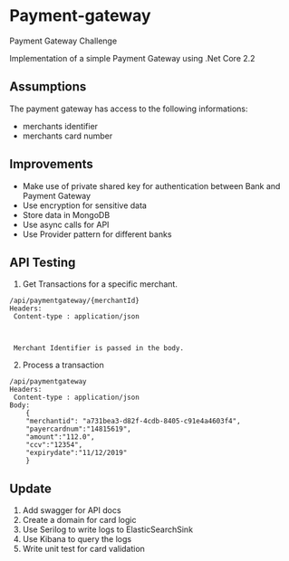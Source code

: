 # Payment-gateway
Payment Gateway Challenge

Implementation of a simple Payment Gateway using .Net Core 2.2

## Assumptions
The payment gateway has access to the following informations:
 - merchants identifier
 - merchants card number

## Improvements
 - Make use of private shared key for authentication between Bank and Payment Gateway
 - Use encryption for sensitive data
 - Store data in MongoDB
 - Use async calls for API
 - Use Provider pattern for different banks


## API Testing
1. Get Transactions for a specific merchant.
````
/api/paymentgateway/{merchantId}
Headers:
 Content-type : application/json


 
 Merchant Identifier is passed in the body.
````

2. Process a transaction
````
/api/paymentgateway
Headers:
 Content-type : application/json
Body: 
	{
	"merchantid": "a731bea3-d82f-4cdb-8405-c91e4a4603f4",
	"payercardnum":"14815619",
	"amount":"112.0",
	"ccv":"12354",
	"expirydate":"11/12/2019"
	}

````

## Update

1. Add swagger for API docs
2. Create a domain for card logic
3. Use Serilog to write logs to ElasticSearchSink
4. Use Kibana to query the logs
5. Write unit test for card validation
